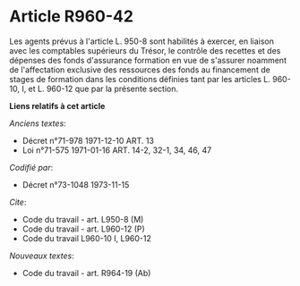 # Article R960-42

Les agents prévus à l'article L. 950-8 sont habilités à exercer, en liaison avec les comptables supérieurs du Trésor, le
contrôle des recettes et des dépenses des fonds d'assurance formation en vue de s'assurer noamment de l'affectation exclusive
des ressources des fonds au financement de stages de formation dans les conditions définies tant par les articles L. 960-10,
I, et L. 960-12 que par la présente section.

**Liens relatifs à cet article**

_Anciens textes_:

  - Décret n°71-978 1971-12-10 ART. 13
  - Loi n°71-575 1971-01-16 ART. 14-2, 32-1, 34, 46, 47

_Codifié par_:

  - Décret n°73-1048 1973-11-15

_Cite_:

  - Code du travail - art. L950-8 (M)
  - Code du travail - art. L960-12 (P)
  - Code du travail L960-10 I, L960-12

_Nouveaux textes_:

  - Code du travail - art. R964-19 (Ab)
